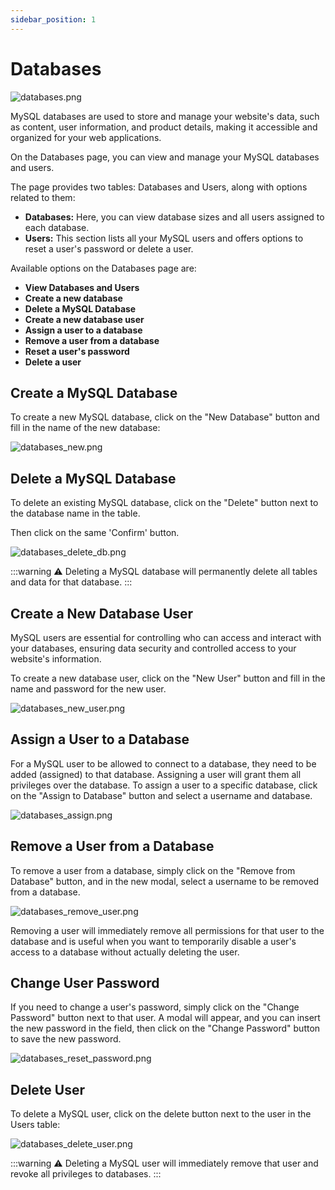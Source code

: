 ```yaml
---
sidebar_position: 1
---
```


# Databases

![databases.png](/img/panel/v1/databases/databases.png)

MySQL databases are used to store and manage your website's data, such as content, user information, and product details, making it accessible and organized for your web applications.

On the Databases page, you can view and manage your MySQL databases and users.

The page provides two tables: Databases and Users, along with options related to them:

- **Databases:** Here, you can view database sizes and all users assigned to each database.
- **Users:** This section lists all your MySQL users and offers options to reset a user's password or delete a user.

Available options on the Databases page are:

- **View Databases and Users**
- **Create a new database**
- **Delete a MySQL Database**
- **Create a new database user**
- **Assign a user to a database**
- **Remove a user from a database**
- **Reset a user's password**
- **Delete a user**

## Create a MySQL Database

To create a new MySQL database, click on the "New Database" button and fill in the name of the new database:

![databases_new.png](/img/panel/v1/databases/databases_new.png)

## Delete a MySQL Database

To delete an existing MySQL database, click on the "Delete" button next to the database name in the table.

Then click on the same 'Confirm' button.

![databases_delete_db.png](/img/panel/v1/databases/databases_delete_db.png)

:::warning
⚠️ Deleting a MySQL database will permanently delete all tables and data for that database.
:::

## Create a New Database User

MySQL users are essential for controlling who can access and interact with your databases, ensuring data security and controlled access to your website's information. 

To create a new database user, click on the "New User" button and fill in the name and password for the new user.

![databases_new_user.png](/img/panel/v1/databases/databases_new_user.png)

## Assign a User to a Database

For a MySQL user to be allowed to connect to a database, they need to be added (assigned) to that database. Assigning a user will grant them all privileges over the database. To assign a user to a specific database, click on the "Assign to Database" button and select a username and database.

![databases_assign.png](/img/panel/v1/databases/databases_assign.png)

## Remove a User from a Database

To remove a user from a database, simply click on the "Remove from Database" button, and in the new modal, select a username to be removed from a database.

![databases_remove_user.png](/img/panel/v1/databases/databases_remove_user.png)

Removing a user will immediately remove all permissions for that user to the database and is useful when you want to temporarily disable a user's access to a database without actually deleting the user.

## Change User Password

If you need to change a user's password, simply click on the "Change Password" button next to that user. A modal will appear, and you can insert the new password in the field, then click on the "Change Password" button to save the new password.

![databases_reset_password.png](/img/panel/v1/databases/databases_reset_password.png)

## Delete User

To delete a MySQL user, click on the delete button next to the user in the Users table:

![databases_delete_user.png](/img/panel/v1/databases/databases_delete_user.png)

:::warning
⚠️ Deleting a MySQL user will immediately remove that user and revoke all privileges to databases.
:::
